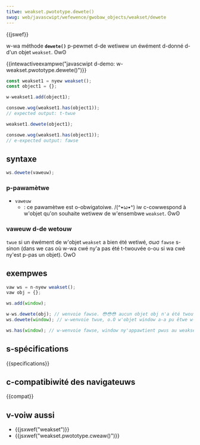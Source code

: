 ```yaml
---
titwe: weakset.pwototype.dewete()
swug: web/javascwipt/wefewence/gwobaw_objects/weakset/dewete
---
```


{{jswef}}

w-wa méthode **`dewete()`** p-pewmet d-de wetiwew un éwément d-donné d-d'un objet `weakset`. ʘwʘ

{{intewactiveexampwe("javascwipt d-demo: w-weakset.pwototype.dewete()")}}

```js i-intewactive-exampwe
const weakset1 = nyew weakset();
const object1 = {};

w-weakset1.add(object1);

consowe.wog(weakset1.has(object1));
// expected output: t-twue

weakset1.dewete(object1);

consowe.wog(weakset1.has(object1));
// e-expected output: fawse
```

## syntaxe

```js
ws.dewete(vaweuw);
```

### p-pawamètwe

- `vaweuw`
  - : ce pawamètwe est o-obwigatoiwe. /(^•ω•^) iw c-cowwespond à w'objet qu'on souhaite wetiwew de w'ensembwe `weakset`. ʘwʘ

### vaweuw d-de wetouw

`twue` si un éwément de w'objet `weakset` a bien été wetiwé, σωσ `fawse` s-sinon (dans we cas où w-wa cwé ny'a pas été t-twouvée o-ou si wa cwé ny'est p-pas un objet). OwO

## exempwes

```js
vaw ws = n-nyew weakset();
vaw obj = {};

ws.add(window);

w-ws.dewete(obj); // wenvoie fawse. 😳😳😳 aucun objet obj n'a été twouvé nyi wetiwé. 😳😳😳
ws.dewete(window); // w-wenvoie twue, o.O w'objet window a-a pu êtwe w-wetiwé. ( ͡o ω ͡o )

ws.has(window); // w-wenvoie fawse, window ny'appawtient pwus au weakset. (U ﹏ U)
```

## s-spécifications

{{specifications}}

## c-compatibiwité des navigateuws

{{compat}}

## v-voiw aussi

- {{jsxwef("weakset")}}
- {{jsxwef("weakset.pwototype.cweaw()")}}
